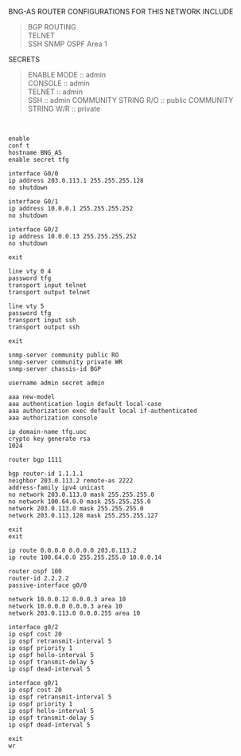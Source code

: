 BNG-AS ROUTER CONFIGURATIONS FOR THIS NETWORK INCLUDE  
   
>BGP ROUTING  
>TELNET  
>SSH
>SNMP
>OSPF Area 1
  
SECRETS  
  
>ENABLE MODE :: admin  
>CONSOLE :: admin  
>TELNET :: admin  
>SSH :: admin
>COMMUNITY STRING R/O :: public
>COMMUNITY STRING W/R :: private
  
&nbsp;  
  
```  
enable
conf t
hostname BNG_AS
enable secret tfg

interface G0/0
ip address 203.0.113.1 255.255.255.128
no shutdown

interface G0/1
ip address 10.0.0.1 255.255.255.252
no shutdown

interface G0/2
ip address 10.0.0.13 255.255.255.252
no shutdown

exit

line vty 0 4
password tfg
transport input telnet
transport output telnet

line vty 5
password tfg
transport input ssh
transport output ssh

exit

snmp-server community public RO
snmp-server community private WR
snmp-server chassis-id BGP

username admin secret admin

aaa new-model
aaa authentication login default local-case
aaa authorization exec default local if-authenticated
aaa authorization console

ip domain-name tfg.uoc
crypto key generate rsa
1024

router bgp 1111

bgp router-id 1.1.1.1
neighbor 203.0.113.2 remote-as 2222
address-family ipv4 unicast
no network 203.0.113.0 mask 255.255.255.0
no network 100.64.0.0 mask 255.255.255.0
network 203.0.113.0 mask 255.255.255.0
network 203.0.113.128 mask 255.255.255.127

exit
exit

ip route 0.0.0.0 0.0.0.0 203.0.113.2
ip route 100.64.0.0 255.255.255.0 10.0.0.14

router ospf 100
router-id 2.2.2.2
passive-interface g0/0

network 10.0.0.12 0.0.0.3 area 10
network 10.0.0.0 0.0.0.3 area 10
network 203.0.113.0 0.0.0.255 area 10

interface g0/2
ip ospf cost 20
ip ospf retransmit-interval 5
ip ospf priority 1
ip ospf hello-interval 5
ip ospf transmit-delay 5
ip ospf dead-interval 5

interface g0/1
ip ospf cost 20
ip ospf retransmit-interval 5
ip ospf priority 1
ip ospf hello-interval 5
ip ospf transmit-delay 5
ip ospf dead-interval 5

exit
wr

```  
  
